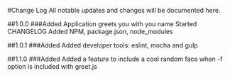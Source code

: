 #Change Log
All notable updates and changes will be documented here.

##1.0.0
###Added
Application greets you with you name
Started CHANGELOG
Added NPM, package.json, node_modules

##1.0.1
###Added
Added developer tools: eslint, mocha and gulp

##1.1.0
###Added
Added a feature to include a cool random face when -f option is included with greet.js
